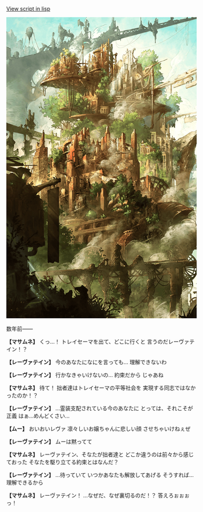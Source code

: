 [View script in lisp](../scripts/100211021.txt)

![beast_world.png](../images/backgrounds/beast_world.png)

数年前――

**【マサムネ】**
くっ…！
トレイセーマを出て、どこに行くと
言うのだレーヴァテイン！？

**【レーヴァテイン】**
今のあなたになにを言っても…
理解できないわ

**【レーヴァテイン】**
行かなきゃいけないの…
約束だから
じゃあね

**【マサムネ】**
待て！
拙者達はトレイセーマの平等社会を
実現する同志ではなかったのか！？

**【レーヴァテイン】**
…霊装支配されている今のあなたに
とっては、それこそが正義
はぁ…めんどくさい…

**【ムー】**
おいおいレヴァ
凛々しいお嬢ちゃんに悲しい顔
させちゃいけねぇぜ

**【レーヴァテイン】**
ムーは黙ってて

**【マサムネ】**
レーヴァテイン、そなたが拙者達と
どこか違うのは前々から感じておった
そなたを駆り立てる約束とはなんだ？

**【レーヴァテイン】**
…待っていて
いつかあなたも解放してあげる
そうすれば…理解できるから

**【マサムネ】**
レーヴァテイン！
…なぜだ、なぜ裏切るのだ！？
答えろぉぉぉっ！